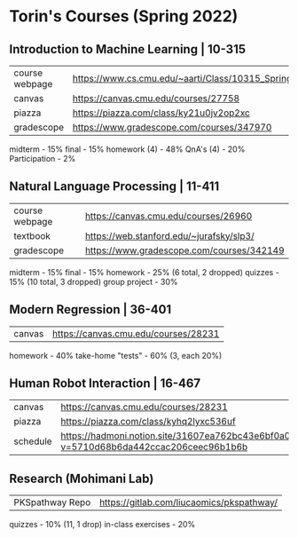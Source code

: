 # Torin's Courses (Spring 2022)

## Introduction to Machine Learning | 10-315
|  |  |
|--|--|
| course webpage | https://www.cs.cmu.edu/~aarti/Class/10315_Spring22/ |
| canvas | https://canvas.cmu.edu/courses/27758 |
| piazza | https://piazza.com/class/ky21u0jv2op2xc |
| gradescope | https://www.gradescope.com/courses/347970 |
midterm - 15%
final - 15%
homework (4) - 48%
QnA's (4) - 20%
Participation - 2%

## Natural Language Processing | 11-411
|  |  |
|--|--|
| course webpage | https://canvas.cmu.edu/courses/26960 |
| textbook | https://web.stanford.edu/~jurafsky/slp3/ |
| gradescope | https://www.gradescope.com/courses/342149 |
midterm - 15%
final - 15%
homework - 25% (6 total, 2 dropped)
quizzes - 15% (10 total, 3 dropped)
group project - 30%

## Modern Regression | 36-401
|  |  |
|--|--|
| canvas | https://canvas.cmu.edu/courses/28231 |
homework - 40%
take-home "tests" - 60% (3, each 20%)

## Human Robot Interaction | 16-467
|  |  |
|--|--|
| canvas | https://canvas.cmu.edu/courses/28231 |
| piazza | https://piazza.com/class/kyhq2lyxc536uf |
| schedule | https://hadmoni.notion.site/31607ea762bc43e6bf0a0e0073d1b3ad?v=5710d68b6da442ccac206ceec96b1b6b |


## Research (Mohimani Lab)
|||
|--|--|
| PKSpathway Repo | https://gitlab.com/liucaomics/pkspathway/ |
quizzes - 10% (11, 1 drop)
in-class exercises - 20%

<!--stackedit_data:
eyJoaXN0b3J5IjpbLTUwNzUzMDE1MCwtMTc1MjI5MTA5OCwtMT
IyMTY1ODA1MCwtMTcxMzQ1NDE3NywxNzI4ODI2NTQ1LC0xMzgy
NjM3MzQ1LDE0MTI0ODk0NjYsLTY1NjgyMTA0LC02Nzc2ODA5Mj
IsLTE3MDUzMDQyMDVdfQ==
-->